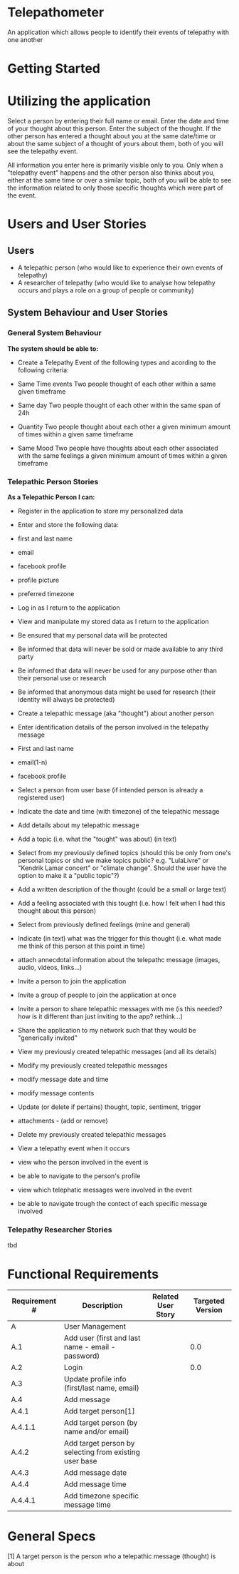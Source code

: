 # Telepathometer
An application which allows people to identify their events of telepathy with one another

# Getting Started

# Utilizing the application
Select a person by entering their full name or email. Enter the date and time of your thought about this person. Enter the subject of the thought. If the other person has entered a thought about you at the same date/time or about the same subject of a thought of yours about them, both of you will see the telepathy event.

All information you enter here is primarily visible only to you. Only when a "telepathy event" happens and the other person also thinks about you, either at the same time or over a similar topic, both of you will be able to see the information related to only those specific thoughts which were part of the event.

# Users and User Stories

## Users

* A telepathic person (who would like to experience their own events of telepathy)
* A researcher of telepathy (who would like to analyse how telepathy occurs and plays a role on a group of people or community)

## System Behaviour and User Stories

### General System Behaviour

__The system should be able to:__

* Create a Telepathy Event of the following types and acording to the following criteria:

 * Same Time events
 Two people thought of each other within a same given timeframe
 * Same day
 Two people thought of each other within the same span of 24h
 * Quantity
 Two people thought about each other a given minimum amount of times within a given same timeframe
 * Same Mood
 Two people have thoughts about each other associated with the same feelings a given minimum amount of times within a given timeframe

### Telepathic Person Stories

__As a Telepathic Person I can:__

* Register in the application to store my personalized data
 * Enter and store the following data:
  * first and last name
  * email
  * facebook profile
  * profile picture
  * preferred timezone
 * Log in as I return to the application
 * View and manipulate my stored data as I return to the application

* Be ensured that my personal data will be protected
 * Be informed that data will never be sold or made available to any third party
 * Be informed that data will never be used for any purpose other than their personal use or research
 * Be informed that anonymous data might be used for research (their identity will always be protected)

* Create a telepathic message (aka "thought") about another person
 * Enter identification details of the person involved in the telepathy message
  * First and last name
  * email(1-n)
  * facebook profile
 * Select a person from user base (if intended person is already a registered user)
 * Indicate the date and time (with timezone) of the telepathic message
 * Add details about my telepathic message
  * Add a topic (i.e. what the "tought" was about) (in text)
   * Select from my previously defined topics (should this be only from one's personal topics or shd we make topics public? e.g. "LulaLivre" or "Kendrik Lamar concert" or "climate change". Should the user have the option to make it a "public topic"?)
  * Add a written description of the thought (could be a small or large text)
  * Add a feeling associated with this tought (i.e. how I felt when I had this thought about this person)
   * Select from previously defined feelings (mine and general)
  * Indicate (in text) what was the trigger for this thought (i.e. what made me think of this person at this point in time)
  * attach annecdotal information about the telepathc message (images, audio, videos, links...)

* Invite a person to join the application
 * Invite a group of people to join the application at once
 * Invite a person to share telepathic messages with me (is this needed? how is it different than just inviting to the app? rethink...)
* Share the application to my network such that they would be "generically invited"

* View my previously created telepathic messages (and all its details)

* Modify my previously created telepathic messages
 * modify message date and time
 * modify message contents 
  * Update (or delete if pertains) thought, topic, sentiment, trigger
  * attachments - (add or remove)

* Delete my previously created telepathic messages

* View a telepathy event when it occurs
 * view who the person involved in the event is
  * be able to navigate to the person's profile
 * view which telephatic messages were involved in the event
  * be able to navigate trough the contect of each specific message involved

### Telepathy Researcher Stories

tbd

# Functional Requirements

Requirement # | Description | Related User Story | Targeted Version
--- | --- | --- | ---
A | User Management
A.1 | Add user (first and last name - email - password) | | 0.0
A.2 | Login | | 0.0
A.3 | Update profile info (first/last name, email) | |
A.4 | Add message | | 
A.4.1 | Add target person[1] | | 
A.4.1.1 | Add target person (by name and/or email) | |
A.4.2 | Add target person by selecting from existing user base | |
A.4.3 | Add message date | | 
A.4.4 | Add message time | | 
A.4.4.1 | Add timezone specific message time | |


# General Specs

[1] A target person is the person who a telepathic message (thought) is about
